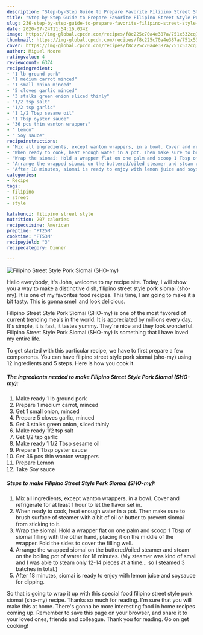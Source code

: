 ```yaml
---
description: "Step-by-Step Guide to Prepare Favorite Filipino Street Style Pork Siomai (SHO-my)"
title: "Step-by-Step Guide to Prepare Favorite Filipino Street Style Pork Siomai (SHO-my)"
slug: 236-step-by-step-guide-to-prepare-favorite-filipino-street-style-pork-siomai-sho-my
date: 2020-07-24T11:54:16.034Z
image: https://img-global.cpcdn.com/recipes/f8c225c70a4e387a/751x532cq70/filipino-street-style-pork-siomai-sho-my-recipe-main-photo.jpg
thumbnail: https://img-global.cpcdn.com/recipes/f8c225c70a4e387a/751x532cq70/filipino-street-style-pork-siomai-sho-my-recipe-main-photo.jpg
cover: https://img-global.cpcdn.com/recipes/f8c225c70a4e387a/751x532cq70/filipino-street-style-pork-siomai-sho-my-recipe-main-photo.jpg
author: Miguel Moore
ratingvalue: 4
reviewcount: 6374
recipeingredient:
- "1 lb ground pork"
- "1 medium carrot minced"
- "1 small onion minced"
- "5 cloves garlic minced"
- "3 stalks green onion sliced thinly"
- "1/2 tsp salt"
- "1/2 tsp garlic"
- "1 1/2 Tbsp sesame oil"
- "1 Tbsp oyster sauce"
- "36 pcs thin wanton wrappers"
- " Lemon"
- " Soy sauce"
recipeinstructions:
- "Mix all ingredients, except wanton wrappers, in a bowl. Cover and refrigerate for at least 1 hour to let the flavor set in."
- "When ready to cook, heat enough water in a pot. Then make sure to brush surface of steamer with a bit of oil or butter to prevent siomai from sticking to it."
- "Wrap the siomai: Hold a wrapper flat on one palm and scoop 1 Tbsp of siomai filling with the other hand, placing it on the middle of the wrapper. Fold the sides to cover the filling well."
- "Arrange the wrapped siomai on the buttered/oiled steamer and steam on the boiling pot of water for 18 minutes. (My steamer was kind of small and I was able to steam only 12-14 pieces at a time... so I steamed 3 batches in total.)"
- "After 18 minutes, siomai is ready to enjoy with lemon juice and soysauce for dipping."
categories:
- Recipe
tags:
- filipino
- street
- style

katakunci: filipino street style 
nutrition: 207 calories
recipecuisine: American
preptime: "PT25M"
cooktime: "PT53M"
recipeyield: "3"
recipecategory: Dinner

---
```



![Filipino Street Style Pork Siomai (SHO-my)](https://img-global.cpcdn.com/recipes/f8c225c70a4e387a/751x532cq70/filipino-street-style-pork-siomai-sho-my-recipe-main-photo.jpg)

Hello everybody, it's John, welcome to my recipe site. Today, I will show you a way to make a distinctive dish, filipino street style pork siomai (sho-my). It is one of my favorites food recipes. This time, I am going to make it a bit tasty. This is gonna smell and look delicious.

Filipino Street Style Pork Siomai (SHO-my) is one of the most favored of current trending meals in the world. It is appreciated by millions every day. It's simple, it is fast, it tastes yummy. They're nice and they look wonderful. Filipino Street Style Pork Siomai (SHO-my) is something that I have loved my entire life.




To get started with this particular recipe, we have to first prepare a few components. You can have filipino street style pork siomai (sho-my) using 12 ingredients and 5 steps. Here is how you cook it.

<!--inarticleads1-->

##### The ingredients needed to make Filipino Street Style Pork Siomai (SHO-my):

1. Make ready 1 lb ground pork
1. Prepare 1 medium carrot, minced
1. Get 1 small onion, minced
1. Prepare 5 cloves garlic, minced
1. Get 3 stalks green onion, sliced thinly
1. Make ready 1/2 tsp salt
1. Get 1/2 tsp garlic
1. Make ready 1 1/2 Tbsp sesame oil
1. Prepare 1 Tbsp oyster sauce
1. Get 36 pcs thin wanton wrappers
1. Prepare  Lemon
1. Take  Soy sauce




<!--inarticleads2-->

##### Steps to make Filipino Street Style Pork Siomai (SHO-my):

1. Mix all ingredients, except wanton wrappers, in a bowl. Cover and refrigerate for at least 1 hour to let the flavor set in.
1. When ready to cook, heat enough water in a pot. Then make sure to brush surface of steamer with a bit of oil or butter to prevent siomai from sticking to it.
1. Wrap the siomai: Hold a wrapper flat on one palm and scoop 1 Tbsp of siomai filling with the other hand, placing it on the middle of the wrapper. Fold the sides to cover the filling well.
1. Arrange the wrapped siomai on the buttered/oiled steamer and steam on the boiling pot of water for 18 minutes. (My steamer was kind of small and I was able to steam only 12-14 pieces at a time... so I steamed 3 batches in total.)
1. After 18 minutes, siomai is ready to enjoy with lemon juice and soysauce for dipping.




So that is going to wrap it up with this special food filipino street style pork siomai (sho-my) recipe. Thanks so much for reading. I'm sure that you will make this at home. There's gonna be more interesting food in home recipes coming up. Remember to save this page on your browser, and share it to your loved ones, friends and colleague. Thank you for reading. Go on get cooking!
